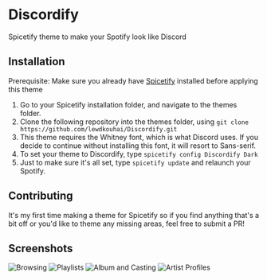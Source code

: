 # Discordify
Spicetify theme to make your Spotify look like Discord

## Installation
Prerequisite: Make sure you already have [Spicetify](https://github.com/khanhas/spicetify-cli/) installed before applying this theme

1. Go to your Spicetify installation folder, and navigate to the themes folder.
2. Clone the following repository into the themes folder, using `git clone https://github.com/lewdkouhai/Discordify.git`
3. This theme requires the Whitney font, which is what Discord uses. If you decide to continue without installing this font, it will resort to Sans-serif.
4. To set your theme to Discordify, type `spicetify config Discordify Dark`
5. Just to make sure it's all set, type `spicetify update` and relaunch your Spotify.

## Contributing
It's my first time making a theme for Spicetify so if you find anything that's a bit off or you'd like to theme any missing areas, feel free to submit a PR!

## Screenshots
![Browsing](https://i.imgur.com/Lz3UvkD.png)
![Playlists](https://i.imgur.com/3Obhsty.png)
![Album and Casting](https://i.imgur.com/f4ziCRP.png)
![Artist Profiles](https://i.imgur.com/c5NOAmu.png)
